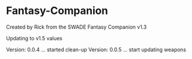 # Fantasy-Companion

Created by Rick from the SWADE Fantasy Companion v1.3

Updating to v1.5 values

Version: 0.0.4  ... started clean-up
Version: 0.0.5  ... start updating weapons
